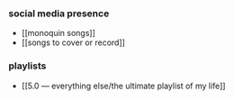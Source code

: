 ### social media presence
- [[monoquin songs]] 
- [[songs to cover or record]] 

### playlists
- [[5.0 — everything else/the ultimate playlist of my life]] 